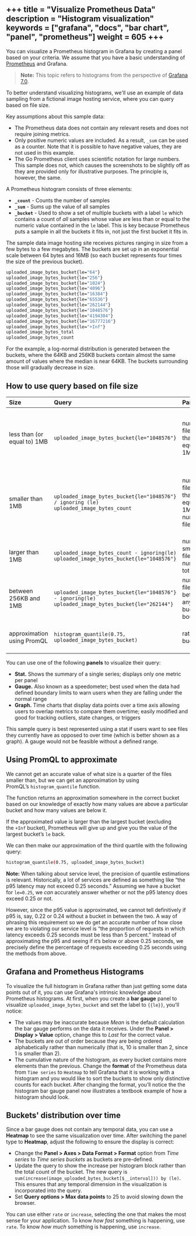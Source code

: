 +++
title = "Visualize Prometheus Data"
description = "Histogram visualization"
keywords = ["grafana", "docs", "bar chart", "panel", "prometheus"]
weight = 605
+++
---

You can visualize a Prometheus histogram in Grafana by creating a panel based on your criteria. We assume that you have a basic understanding of [Prometheus](https://grafana.com/oss/prometheus/) and Grafana.

> **Note:** This topic refers to histograms from the perspective of [Grafana 7.0](https://grafana.com/blog/2020/05/18/grafana-v7.0-released-new-plugin-architecture-visualizations-transformations-native-trace-support-and-more/).

To better understand visualizing histograms, we'll use an example of data sampling from a fictional image hosting service, where you can query based on file size.

Key assumptions about this sample data:

- The Prometheus data does not contain any relevant resets and does not require joining metrics.
- Only positive numeric values are included. As a result, `_sum` can be used as a counter. Note that it is possible to have negative values, they are not used in this example.
- The Go Prometheus client uses scientific notation for large numbers. This sample does not, which causes the screenshots to be slightly off as they are provided only for illustrative purposes. The principle is, however, the same.

A Prometheus histogram consists of three elements:

- **`_count`** - Counts the number of samples
- **`_sum`** - Sums up the value of all samples
- **`_bucket`** - Used to show a set of multiple buckets with a label `le` which contains a count of _all_ samples whose value are less than or equal to the numeric value contained in the `le` label. This is key because Prometheus puts a sample in all the buckets it fits in, not just the first bucket it fits in.

The sample data image hosting site receives pictures ranging in size from a few bytes to a few megabytes. The buckets are set up in an exponential scale between 64 bytes and 16MB (so each bucket represents four times the size of the previous bucket).

```bash
uploaded_image_bytes_bucket{le="64"}
uploaded_image_bytes_bucket{le="256"}
uploaded_image_bytes_bucket{le="1024"}
uploaded_image_bytes_bucket{le="4096"}
uploaded_image_bytes_bucket{le="16384"}
uploaded_image_bytes_bucket{le="65536"}
uploaded_image_bytes_bucket{le="262144"}
uploaded_image_bytes_bucket{le="1048576"}
uploaded_image_bytes_bucket{le="4194304"}
uploaded_image_bytes_bucket{le="16777216"}
uploaded_image_bytes_bucket{le="+Inf"}
uploaded_image_bytes_total
uploaded_image_bytes_count
```

For the example, a log-normal distribution is generated between the buckets, where the 64KB and 256KB buckets contain almost the same amount of values where the median is near 64KB. The buckets surrounding those will gradually decrease in size.

## How to use query based on file size

| Size                         | Query                          | Parameters             | Description          |
|:----------------------------|:-----------------------------------------------------------------|:------------------------------------|:-----------------------------------------------------|
| less than (or equal to) 1MB |   `uploaded_image_bytes_bucket{le="1048576"}`                                                         |       number of files less than (or equal to) 1MB       | The number of files less than (or equal to) 1MB that have been uploaded is stored in the time series database. Additional functions are not needed because the operation only needs to look at one number rather than being error-prone if you needed to add the sum of buckets manually.          |
| smaller than 1MB            |   `uploaded_image_bytes_bucket{le="1048576"} / ignoring (le) uploaded_image_bytes_count`              |       number of files less than (or equal to) 1MB, total number of files       | Total count for a histogram can be found using either `uploaded_image_bytes_count` or `uploaded_image_bytes_bucket{le="+Inf"}`. Divide the number of files smaller than 1MB by the total number of files to get a ratio between the two. Display ratios as percentages by setting the unit to `Percent (0.0-1.0)`.|
| larger than 1MB             |   `uploaded_image_bytes_count - ignoring(le) uploaded_image_bytes_bucket{le="1048576"}`               |       number of smaller files, number of total files       | Subtract the number of smaller files from the number of total files to get the number of larger files.  |  
| between 256KB and 1MB      |   `uploaded_image_bytes_bucket{le="1048576"} - ignoring(le) uploaded_image_bytes_bucket{le="262144"}` |       number or files between any two bucket boundaries       | Using the same logic as for the previous query, get the number of files between any two bucket boundaries by subtracting the smaller boundary from the larger.  |
| approximation using PromQL  |   `histogram_quantile(0.75, uploaded_image_bytes_bucket)`                                             |       ratio, buckets       | The function takes a ratio and the histogram’s buckets as input and returns an approximation of the value at the point of the ratio’s quantile. |

You can use one of the following **panels** to visualize their query:

- **Stat.** Shows the summary of a single series; displays only one metric per panel
- **Gauge.** Also known as a speedometer; best used when the data had defined boundary limits to warn users when they are falling under the normal range
- **Graph.** Time charts that display data points over a time axis allowing users to overlap metrics to compare them overtime; easily modified and good for tracking outliers, state changes, or triggers

This sample query is best represented using a stat if users want to see files they currently have as opposed to over time (which is better shown as a graph). A gauge would not be feasible without a defined range.

## Using PromQL to approximate

We cannot get an accurate value of what size is a quarter of the files smaller than, but we can get an approximation by using PromQL’s `histogram_quantile` function.

The function returns an approximation somewhere in the correct bucket based on our knowledge of exactly how many values are above a particular bucket and how many values are below it.

If the approximated value is larger than the largest bucket (excluding the `+Inf` bucket), Prometheus will give up and give you the value of the largest bucket’s `le` back.

We can then make our approximation of the third quartile with the following query:

```bash
histogram_quantile(0.75, uploaded_image_bytes_bucket)
```

**Note:** When talking about service level, the precision of quantile estimations is relevant. Historically, a lot of services are defined as something like “the p95 latency may not exceed 0.25 seconds.” Assuming we have a bucket for `le=0.25`, we *can* accurately answer whether or not the p95 latency does exceed 0.25 or not.

However, since the p95 value is approximated, we cannot tell definitively if p95 is, say, 0.22 or 0.24 without a bucket in between the two. A way of phrasing this requirement so we do get an accurate number of how close we are to violating our service level is “the proportion of requests in which latency exceeds 0.25 seconds must be less than 5 percent.” Instead of approximating the p95 and seeing if it’s below or above 0.25 seconds, we precisely define the percentage of requests exceeding 0.25 seconds using the methods from above.

## Grafana and Prometheus Histograms

To visualize the full histogram in Grafana rather than just getting some data points out of it, you can use Grafana's intrinsic knowledge about Prometheus histograms.
At first, when you create a **bar gauge** panel to visualize `uploaded_image_bytes_bucket` and set the label to `{{le}}`, you'll notice:

- The values may be inaccurate because *Mean* is the default calculation the bar gauge performs on the data it receives. Under the **Panel > Display > Value** option, change this to *Last* for the correct value.
- The buckets are out of order because they are being ordered alphabetically rather than numerically (that is, 10 is smaller than 2, since 1 is smaller than 2).
- The cumulative nature of the histogram, as every bucket contains more elements than the previous.
Change the **format** of the Prometheus data from `Time series` to `Heatmap` to tell Grafana that it is working with a histogram </em>and</em> you would like to sort the buckets to show only distinctive counts for each bucket. After changing the format, you’ll notice the the histogram bar gauge panel now illustrates a textbook example of how a histogram should look.

## Buckets' distribution over time

Since a bar gauge does not contain any temporal data, you can use a **Heatmap** to see the same visualization over time. After switching the panel type to **Heatmap**, adjust the following to ensure the display is correct:

- Change the **Panel > Axes > Data Format > Format** option from *Time series* to *Time series buckets* as buckets are pre-defined.
- Update the query to show the increase per histogram block rather than the total count of the bucket. The new query is `sum(increase(image_uploaded_bytes_bucket[$__interval])) by (le)`. This ensures that any temporal dimension in the visualization is incorporated into the query.
- Set **Query options > Max data points** to 25 to avoid slowing down the browser.

You can use either `rate` or `increase`, selecting the one that makes the most sense for your application. To know *how fast* something is happening, use `rate`. To know *how much* something is happening, use `increase`.
